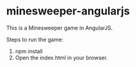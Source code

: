 # minesweeper-angularjs
This is a Minesweeper game in AngularJS.

Steps to run the game:
1. npm install
2. Open the index.html in your browser.
